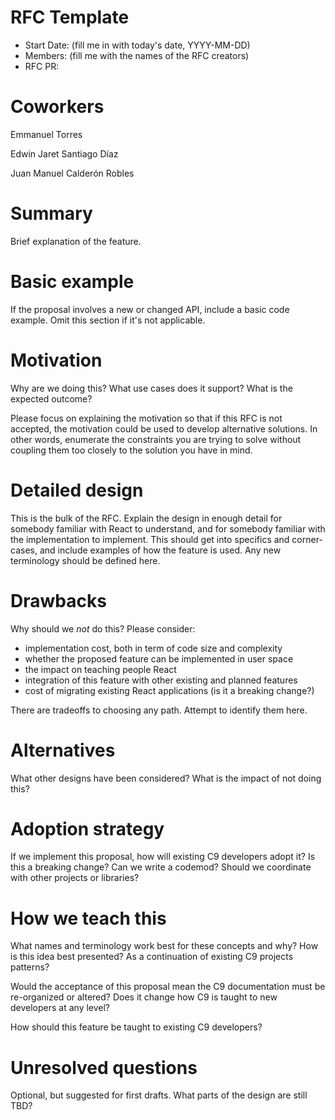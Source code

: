 # RFC Template

- Start Date: (fill me in with today's date, YYYY-MM-DD)
- Members: (fill me with the names of the RFC creators)
- RFC PR:

# Coworkers

Emmanuel Torres

Edwin Jaret Santiago Díaz

Juan Manuel Calderón Robles

# **Summary**

Brief explanation of the feature.

# **Basic example**

If the proposal involves a new or changed API, include a basic code example. Omit this section if it's not applicable.

# **Motivation**

Why are we doing this? What use cases does it support? What is the expected outcome?

Please focus on explaining the motivation so that if this RFC is not accepted, the motivation could be used to develop alternative solutions. In other words, enumerate the constraints you are trying to solve without coupling them too closely to the solution you have in mind.

# **Detailed design**

This is the bulk of the RFC. Explain the design in enough detail for somebody familiar with React to understand, and for somebody familiar with the implementation to implement. This should get into specifics and corner-cases, and include examples of how the feature is used. Any new terminology should be defined here.

# **Drawbacks**

Why should we *not* do this? Please consider:

- implementation cost, both in term of code size and complexity
- whether the proposed feature can be implemented in user space
- the impact on teaching people React
- integration of this feature with other existing and planned features
- cost of migrating existing React applications (is it a breaking change?)

There are tradeoffs to choosing any path. Attempt to identify them here.

# **Alternatives**

What other designs have been considered? What is the impact of not doing this?

# **Adoption strategy**

If we implement this proposal, how will existing C9 developers adopt it? Is this a breaking change? Can we write a codemod? Should we coordinate with other projects or libraries?

# **How we teach this**

What names and terminology work best for these concepts and why? How is this idea best presented? As a continuation of existing C9 projects patterns?

Would the acceptance of this proposal mean the C9 documentation must be re-organized or altered? Does it change how C9 is taught to new developers at any level?

How should this feature be taught to existing C9 developers?

# **Unresolved questions**

Optional, but suggested for first drafts. What parts of the design are still TBD?
